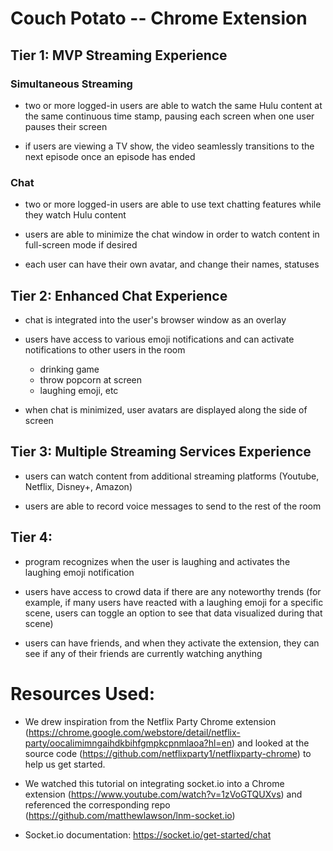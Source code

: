 # Couch Potato -- Chrome Extension

## Tier 1: MVP Streaming Experience

### Simultaneous Streaming
- two or more logged-in users are able to watch the same Hulu content at the same continuous time stamp, pausing each screen when one user pauses their screen

- if users are viewing a TV show, the video seamlessly transitions to the next episode once an episode has ended

### Chat
- two or more logged-in users are able to use text chatting features while they watch Hulu content

- users are able to minimize the chat window in order to watch content in full-screen mode if desired

- each user can have their own avatar, and change their names, statuses


## Tier 2: Enhanced Chat Experience
- chat is integrated into the user's browser window as an overlay

- users have access to various emoji notifications and can activate notifications to other users in the room
  - drinking game
  - throw popcorn at screen
  - laughing emoji, etc

- when chat is minimized, user avatars are displayed along the side of screen


## Tier 3: Multiple Streaming Services Experience
- users can watch content from additional streaming platforms (Youtube, Netflix, Disney+, Amazon)

- users are able to record voice messages to send to the rest of the room


## Tier 4:
- program recognizes when the user is laughing and activates the laughing emoji notification

- users have access to crowd data if there are any noteworthy trends (for example, if many users have reacted with a laughing emoji for a specific scene, users can toggle an option to see that data visualized during that scene)

- users can have friends, and when they activate the extension, they can see if any of their friends are currently watching anything


# Resources Used:
- We drew inspiration from the Netflix Party Chrome extension (https://chrome.google.com/webstore/detail/netflix-party/oocalimimngaihdkbihfgmpkcpnmlaoa?hl=en) and looked at the source code (https://github.com/netflixparty1/netflixparty-chrome) to help us get started.

- We watched this tutorial on integrating socket.io into a Chrome extension (https://www.youtube.com/watch?v=1zVoGTQUXvs) and referenced the corresponding repo (https://github.com/matthewlawson/lnm-socket.io)

- Socket.io documentation: https://socket.io/get-started/chat
